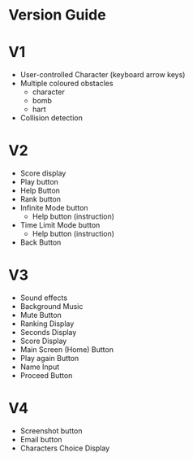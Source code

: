 # Version Guide

# V1

- User-controlled Character (keyboard arrow keys)
- Multiple coloured obstacles
    - character
    - bomb
    - hart
- Collision detection

# V2

- Score display
- Play button
- Help Button
- Rank button
- Infinite Mode button
    - Help button (instruction)
- Time Limit Mode button
    - Help button (instruction)
- Back Button

# V3

- Sound effects
- Background Music
- Mute Button
- Ranking Display
- Seconds Display
- Score Display
- Main Screen (Home) Button
- Play again Button
- Name Input
- Proceed Button

# V4

- Screenshot button
- Email button
- Characters Choice Display